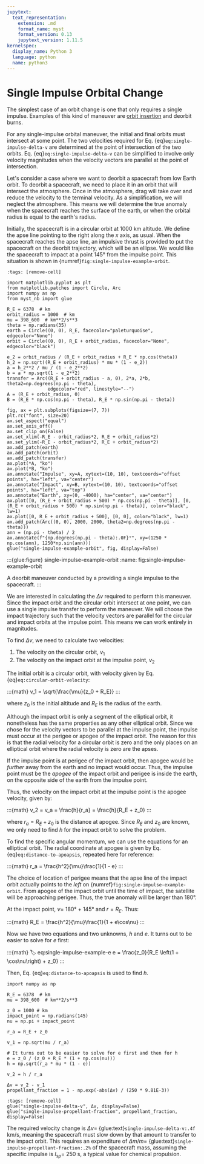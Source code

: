 ```yaml
---
jupytext:
  text_representation:
    extension: .md
    format_name: myst
    format_version: 0.13
    jupytext_version: 1.11.5
kernelspec:
  display_name: Python 3
  language: python
  name: python3
---
```


# Single Impulse Orbital Change

The simplest case of an orbit change is one that only requires a single impulse. Examples of this kind of maneuver are [orbit insertion](https://en.wikipedia.org/wiki/Orbit_insertion) and deorbit burns.

For any single-impulse orbital maneuver, the initial and final orbits must intersect at some point. The two velocities required for Eq. {eq}`eq:single-impulse-delta-v` are determined at the point of intersection of the two orbits. Eq. {eq}`eq:single-impulse-delta-v` can be simplified to involve only velocity magnitudes when the velocity vectors are parallel at the point of intersection.

Let's consider a case where we want to deorbit a spacecraft from low Earth orbit. To deorbit a spacecraft, we need to place it in an orbit that will intersect the atmosphere. Once in the atmosphere, drag will take over and reduce the velocity to the terminal velocity. As a simplification, we will neglect the atmosphere. This means we will determine the true anomaly when the spacecraft reaches the surface of the earth, or when the orbital radius is equal to the earth's radius.

Initially, the spacecraft is in a circular orbit at 1000 km altitude. We define the apse line pointing to the right along the $x$ axis, as usual. When the spacecraft reaches the apse line, an impulsive thrust is provided to put the spacecraft on the deorbit trajectory, which will be an ellipse. We would like the spacecraft to impact at a point 145° from the impulse point. This situation is shown in {numref}`fig:single-impulse-example-orbit`.

```{code-cell} ipython3
:tags: [remove-cell]

import matplotlib.pyplot as plt
from matplotlib.patches import Circle, Arc
import numpy as np
from myst_nb import glue

R_E = 6378  # km
orbit_radius = 1000  # km
mu = 398_600  # km**2/s**3
theta = np.radians(35)
earth = Circle((0, 0), R_E, facecolor="paleturquoise", edgecolor="None")
orbit = Circle((0, 0), R_E + orbit_radius, facecolor="None", edgecolor="black")

e_2 = orbit_radius / (R_E + orbit_radius + R_E * np.cos(theta))
h_2 = np.sqrt((R_E + orbit_radius) * mu * (1 - e_2))
a = h_2**2 / mu / (1 - e_2**2)
b = a * np.sqrt(1 - e_2**2)
transfer = Arc((R_E + orbit_radius - a, 0), 2*a, 2*b, theta2=np.degrees(np.pi - theta),
               edgecolor="red", linestyle="--")
A = (R_E + orbit_radius, 0)
B = (R_E * np.cos(np.pi - theta), R_E * np.sin(np.pi - theta))

fig, ax = plt.subplots(figsize=(7, 7))
plt.rc("font", size=20)
ax.set_aspect("equal")
ax.set_axis_off()
ax.set_clip_on(False)
ax.set_xlim(-R_E - orbit_radius*2, R_E + orbit_radius*2)
ax.set_ylim(-R_E - orbit_radius*2, R_E + orbit_radius*2)
ax.add_patch(earth)
ax.add_patch(orbit)
ax.add_patch(transfer)
ax.plot(*A, "ko")
ax.plot(*B, "ko")
ax.annotate("Impulse", xy=A, xytext=(10, 10), textcoords="offset points", ha="left", va="center")
ax.annotate("Impact", xy=B, xytext=(10, 10), textcoords="offset points", ha="left", va="top")
ax.annotate("Earth", xy=(0, -4000), ha="center", va="center")
ax.plot([0, (R_E + orbit_radius + 500) * np.cos(np.pi - theta)], [0, (R_E + orbit_radius + 500) * np.sin(np.pi - theta)], color="black", lw=1)
ax.plot([0, R_E + orbit_radius + 500], [0, 0], color="black", lw=1)
ax.add_patch(Arc((0, 0), 2000, 2000, theta2=np.degrees(np.pi - theta)))
ann = (np.pi - theta) / 2
ax.annotate(f"{np.degrees(np.pi - theta):.0F}°", xy=(1250 * np.cos(ann), 1250*np.sin(ann)))
glue("single-impulse-example-orbit", fig, display=False)
```

:::{glue:figure} single-impulse-example-orbit
:name: fig:single-impulse-example-orbit

A deorbit maneuver conducted by a providing a single impulse to the spacecraft.
:::

We are interested in calculating the $\Delta v$ required to perform this maneuver. Since the impact orbit and the circular orbit intersect at one point, we can use a single impulse transfer to perform the maneuver. We will choose the impact trajectory such that the velocity vectors are parallel for the circular and impact orbits at the impulse point. This means we can work entirely in magnitudes.

To find $\Delta v$, we need to calculate two velocities:

1. The velocity on the circular orbit, $v_1$
2. The velocity on the impact orbit at the impulse point, $v_2$

The initial orbit is a circular orbit, with velocity given by Eq. {eq}`eq:circular-orbit-velocity`:

:::{math}
v_1 = \sqrt{\frac{\mu}{z_0 + R_E}}
:::

where $z_0$ is the initial altitude and $R_E$ is the radius of the earth.

Although the impact orbit is only a segment of the elliptical orbit, it nonetheless has the same properties as any other elliptical orbit. Since we chose for the velocity vectors to be parallel at the impulse point, the impulse must occur at the perigee or apogee of the impact orbit. The reason for this is that the radial velocity for a circular orbit is zero and the only places on an elliptical orbit where the radial velocity is zero are the apses.

If the impulse point is at perigee of the impact orbit, then apogee would be _further_ away from the earth and no impact would occur. Thus, the impulse point must be the _apogee_ of the impact orbit and perigee is inside the earth, on the opposite side of the earth from the impulse point.

Thus, the velocity on the impact orbit at the impulse point is the apogee velocity, given by:

:::{math}
v_2 = v_a = \frac{h}{r_a} = \frac{h}{R_E + z_0}
:::

where $r_a = R_E + z_0$ is the distance at apogee. Since $R_E$ and $z_0$ are known, we only need to find $h$ for the impact orbit to solve the problem.

To find the specific angular momentum, we can use the equations for an elliptical orbit. The radial coordinate at apogee is given by Eq. {eq}`eq:distance-to-apoapsis`, repeated here for reference:

:::{math}
r_a = \frac{h^2}{\mu}\frac{1}{1 - e}
:::

The choice of location of perigee means that the apse line of the impact orbit actually points to the _left_ on {numref}`fig:single-impulse-example-orbit`. From apogee of the impact orbit until the time of impact, the satellite will be approaching perigee. Thus, the true anomaly will be larger than 180°.

At the impact point, $\nu =$ 180° + 145° and $r = R_E$. Thus:

:::{math}
R_E = \frac{h^2}{\mu}\frac{1}{1 + e\cos\nu}
:::

Now we have two equations and two unknowns, $h$ and $e$. It turns out to be easier to solve for $e$ first:

:::{math}
:label: eq:single-impulse-example-e
e = \frac{z_0}{R_E \left(1 + \cos\nu\right) + z_0}
:::

Then, Eq. {eq}`eq:distance-to-apoapsis` is used to find $h$.

```{code-cell} ipython3
import numpy as np

R_E = 6378  # km
mu = 398_600  # km**2/s**3

z_0 = 1000 # km
impact_point = np.radians(145)
nu = np.pi + impact_point

r_a = R_E + z_0

v_1 = np.sqrt(mu / r_a)

# It turns out to be easier to solve for e first and then for h
e = z_0 / (z_0 + R_E * (1 + np.cos(nu)))
h = np.sqrt(r_a * mu * (1 - e))

v_2 = h / r_a

Δv = v_2 - v_1
propellant_fraction = 1 - np.exp(-abs(Δv) / (250 * 9.81E-3))
```

```{code-cell} ipython3
:tags: [remove-cell]
glue("single-impulse-delta-v", Δv, display=False)
glue("single-impulse-propellant-fraction", propellant_fraction, display=False)
```

The required velocity change is $\Delta v =$ {glue:text}`single-impulse-delta-v:.4f` km/s, meaning the spacecraft must slow down by that amount to transfer to the impact orbit. This requires an expenditure of $\Delta m / m =$ {glue:text}`single-impulse-propellant-fraction:.2%` of the spacecraft mass, assuming the specific impulse is $I_{sp} =$ 250 s, a typical value for chemical propulsion.

